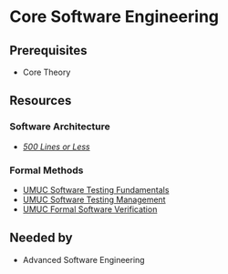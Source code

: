 # Core Software Engineering

## Prerequisites
- Core Theory

## Resources
### Software Architecture
- *[500 Lines or Less](http://aosabook.org/en/)*

### Formal Methods
- [UMUC Software Testing Fundamentals](https://www.edx.org/course/software-testing-fundamentals)
- [UMUC Software Testing Management](https://www.edx.org/course/software-testing-management)
- [UMUC Formal Software Verification](https://www.edx.org/course/formal-software-verification-2)

## Needed by
- Advanced Software Engineering